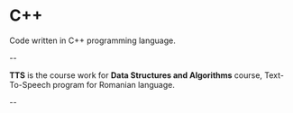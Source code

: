 C++
==========

Code written in C++ programming language.

--

**TTS** is the course work for **Data Structures and Algorithms** course, Text-To-Speech program for Romanian language.

--